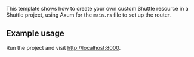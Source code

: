 This template shows how to create your own custom Shuttle resource in a Shuttle project, using Axum for the `main.rs` file to set up the router.

## Example usage

Run the project and visit <http://localhost:8000>.
